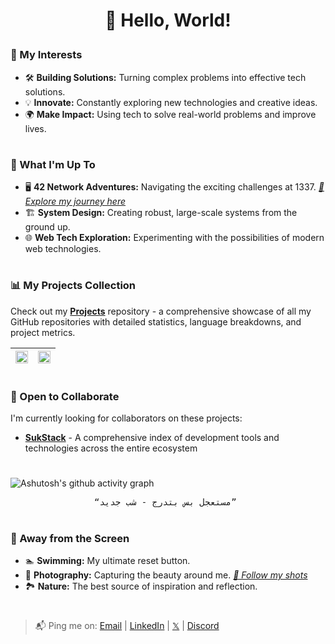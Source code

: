 <h1 align="center">
    
👋 Hello, World!

</h1>


### 🎯 My Interests

- 🛠️ <b>Building Solutions:</b> Turning complex problems into effective tech solutions.
- 💡 <b>Innovate:</b> Constantly exploring new technologies and creative ideas.
- 🌍 <b>Make Impact:</b> Using tech to solve real-world problems and improve lives.

#

### 🚀 What I'm Up To

- 🖥 <b>42 Network Adventures:</b> Navigating the exciting challenges at 1337. <i><a href="https://github.com/zelhajou/42cursus">🔗 Explore my journey here</a></i>
- 🏗️ <b>System Design:</b> Creating robust, large-scale systems from the ground up.
- 🌐 <b>Web Tech Exploration:</b> Experimenting with the possibilities of modern web technologies.

#

### 📊 My Projects Collection

Check out my [**Projects**](https://github.com/zelhajou/Projects) repository - a comprehensive showcase of all my GitHub repositories with detailed statistics, language breakdowns, and project metrics.


<div align="center">
    
| <img src="https://github-readme-stats.vercel.app/api?username=zelhajou&show_icons=true&count_private=true&hide_border=true&&theme=transparent" align="center" style="width: 100%" /> | <img src="https://github-readme-stats.vercel.app/api/top-langs/?username=zelhajou&layout=compact&hide_border=true&theme=transparent" align="center" style="width: 100%" /> |
|:-:|:-:|

</div>

#

### 🤝 Open to Collaborate

I'm currently looking for collaborators on these projects:

- [**SukStack**](https://github.com/zelhajou/sukstack) - A comprehensive index of development tools and technologies across the entire ecosystem

#

![Ashutosh's github activity graph](https://github-readme-activity-graph.vercel.app/graph?username=zelhajou&theme=github-compact&line=006AFF&hide_border=true)

<div align="center">
<pre>
<q>مستعجل بس بتدرج - شب جديد</q> 
</pre>
</div>

#

### 🌊 Away from the Screen

- 🏊 <b>Swimming:</b> My ultimate reset button.
- 📸 <b>Photography:</b> Capturing the beauty around me. <i><a href="https://www.instagram.com/aaaikrz/">🔗 Follow my shots</a></i>
- 🏞️ <b>Nature:</b> The best source of inspiration and reflection.


# 

> 📬 Ping me on: <a href="mailto:zelhajou@gmail.com">Email</a> | <a href="https://www.linkedin.com/in/zelhajou/">LinkedIn</a> | <a href="https://x.com/zelhajou">𝕏</a> | <a href="https://discord.com/users/aaaikrz">Discord</a>
